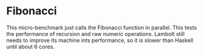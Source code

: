Fibonacci
=========

This micro-benchmark just calls the Fibonacci function in parallel. This tests
the performance of recursion and raw numeric operations. Lambolt still needs to
improve its machine ints performance, so it is slower than Haskell until about 6
cores.
